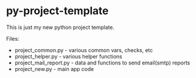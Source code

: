 # py-project-template
This is just my new python project template.

Files:
* project_common.py - various common vars, checks, etc
* project_helper.py - various helper functions
* project_mail_report.py - data and functions to send email(smtp) reports
* project_new.py - main app code
